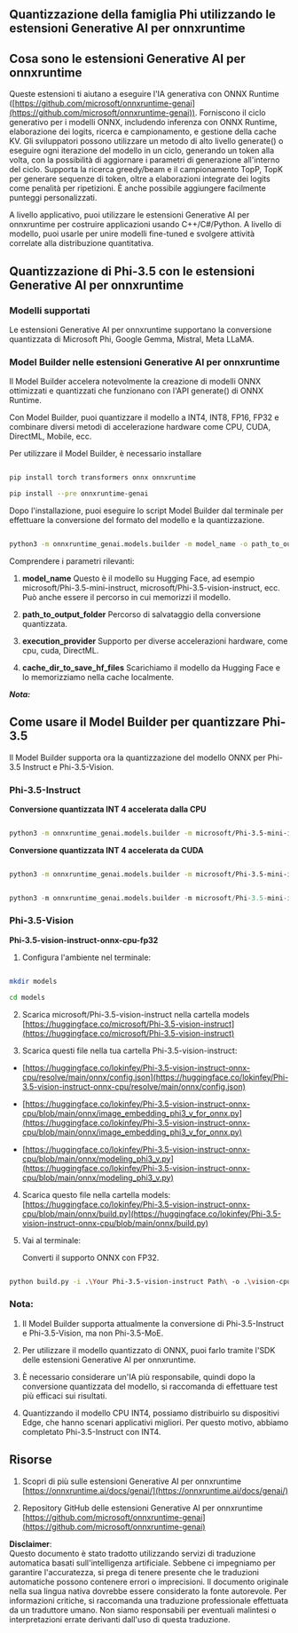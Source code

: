 ## **Quantizzazione della famiglia Phi utilizzando le estensioni Generative AI per onnxruntime**

## **Cosa sono le estensioni Generative AI per onnxruntime**

Queste estensioni ti aiutano a eseguire l'IA generativa con ONNX Runtime ([https://github.com/microsoft/onnxruntime-genai](https://github.com/microsoft/onnxruntime-genai)). Forniscono il ciclo generativo per i modelli ONNX, includendo inferenza con ONNX Runtime, elaborazione dei logits, ricerca e campionamento, e gestione della cache KV. Gli sviluppatori possono utilizzare un metodo di alto livello generate() o eseguire ogni iterazione del modello in un ciclo, generando un token alla volta, con la possibilità di aggiornare i parametri di generazione all'interno del ciclo. Supporta la ricerca greedy/beam e il campionamento TopP, TopK per generare sequenze di token, oltre a elaborazioni integrate dei logits come penalità per ripetizioni. È anche possibile aggiungere facilmente punteggi personalizzati.

A livello applicativo, puoi utilizzare le estensioni Generative AI per onnxruntime per costruire applicazioni usando C++/C#/Python. A livello di modello, puoi usarle per unire modelli fine-tuned e svolgere attività correlate alla distribuzione quantitativa.

## **Quantizzazione di Phi-3.5 con le estensioni Generative AI per onnxruntime**

### **Modelli supportati**

Le estensioni Generative AI per onnxruntime supportano la conversione quantizzata di Microsoft Phi, Google Gemma, Mistral, Meta LLaMA.

### **Model Builder nelle estensioni Generative AI per onnxruntime**

Il Model Builder accelera notevolmente la creazione di modelli ONNX ottimizzati e quantizzati che funzionano con l'API generate() di ONNX Runtime.

Con Model Builder, puoi quantizzare il modello a INT4, INT8, FP16, FP32 e combinare diversi metodi di accelerazione hardware come CPU, CUDA, DirectML, Mobile, ecc.

Per utilizzare il Model Builder, è necessario installare

```bash

pip install torch transformers onnx onnxruntime

pip install --pre onnxruntime-genai

```

Dopo l'installazione, puoi eseguire lo script Model Builder dal terminale per effettuare la conversione del formato del modello e la quantizzazione.

```bash

python3 -m onnxruntime_genai.models.builder -m model_name -o path_to_output_folder -p precision -e execution_provider -c cache_dir_to_save_hf_files

```

Comprendere i parametri rilevanti:

1. **model_name** Questo è il modello su Hugging Face, ad esempio microsoft/Phi-3.5-mini-instruct, microsoft/Phi-3.5-vision-instruct, ecc. Può anche essere il percorso in cui memorizzi il modello.

2. **path_to_output_folder** Percorso di salvataggio della conversione quantizzata.

3. **execution_provider** Supporto per diverse accelerazioni hardware, come cpu, cuda, DirectML.

4. **cache_dir_to_save_hf_files** Scarichiamo il modello da Hugging Face e lo memorizziamo nella cache localmente.

***Nota:***

## **Come usare il Model Builder per quantizzare Phi-3.5**

Il Model Builder supporta ora la quantizzazione del modello ONNX per Phi-3.5 Instruct e Phi-3.5-Vision.

### **Phi-3.5-Instruct**

**Conversione quantizzata INT 4 accelerata dalla CPU**

```bash

python3 -m onnxruntime_genai.models.builder -m microsoft/Phi-3.5-mini-instruct  -o ./onnx-cpu -p int4 -e cpu -c ./Phi-3.5-mini-instruct

```

**Conversione quantizzata INT 4 accelerata da CUDA**

```bash

python3 -m onnxruntime_genai.models.builder -m microsoft/Phi-3.5-mini-instruct  -o ./onnx-cpu -p int4 -e cuda -c ./Phi-3.5-mini-instruct

```

```python

python3 -m onnxruntime_genai.models.builder -m microsoft/Phi-3.5-mini-instruct  -o ./onnx-cpu -p int4 -e cuda -c ./Phi-3.5-mini-instruct

```

### **Phi-3.5-Vision**

**Phi-3.5-vision-instruct-onnx-cpu-fp32**

1. Configura l'ambiente nel terminale:

```bash

mkdir models

cd models 

```

2. Scarica microsoft/Phi-3.5-vision-instruct nella cartella models  
[https://huggingface.co/microsoft/Phi-3.5-vision-instruct](https://huggingface.co/microsoft/Phi-3.5-vision-instruct)

3. Scarica questi file nella tua cartella Phi-3.5-vision-instruct:

- [https://huggingface.co/lokinfey/Phi-3.5-vision-instruct-onnx-cpu/resolve/main/onnx/config.json](https://huggingface.co/lokinfey/Phi-3.5-vision-instruct-onnx-cpu/resolve/main/onnx/config.json)

- [https://huggingface.co/lokinfey/Phi-3.5-vision-instruct-onnx-cpu/blob/main/onnx/image_embedding_phi3_v_for_onnx.py](https://huggingface.co/lokinfey/Phi-3.5-vision-instruct-onnx-cpu/blob/main/onnx/image_embedding_phi3_v_for_onnx.py)

- [https://huggingface.co/lokinfey/Phi-3.5-vision-instruct-onnx-cpu/blob/main/onnx/modeling_phi3_v.py](https://huggingface.co/lokinfey/Phi-3.5-vision-instruct-onnx-cpu/blob/main/onnx/modeling_phi3_v.py)

4. Scarica questo file nella cartella models:  
[https://huggingface.co/lokinfey/Phi-3.5-vision-instruct-onnx-cpu/blob/main/onnx/build.py](https://huggingface.co/lokinfey/Phi-3.5-vision-instruct-onnx-cpu/blob/main/onnx/build.py)

5. Vai al terminale:  

   Converti il supporto ONNX con FP32.

```bash

python build.py -i .\Your Phi-3.5-vision-instruct Path\ -o .\vision-cpu-fp32 -p f32 -e cpu

```

### **Nota:**

1. Il Model Builder supporta attualmente la conversione di Phi-3.5-Instruct e Phi-3.5-Vision, ma non Phi-3.5-MoE.

2. Per utilizzare il modello quantizzato di ONNX, puoi farlo tramite l'SDK delle estensioni Generative AI per onnxruntime.

3. È necessario considerare un'IA più responsabile, quindi dopo la conversione quantizzata del modello, si raccomanda di effettuare test più efficaci sui risultati.

4. Quantizzando il modello CPU INT4, possiamo distribuirlo su dispositivi Edge, che hanno scenari applicativi migliori. Per questo motivo, abbiamo completato Phi-3.5-Instruct con INT4.

## **Risorse**

1. Scopri di più sulle estensioni Generative AI per onnxruntime [https://onnxruntime.ai/docs/genai/](https://onnxruntime.ai/docs/genai/)

2. Repository GitHub delle estensioni Generative AI per onnxruntime [https://github.com/microsoft/onnxruntime-genai](https://github.com/microsoft/onnxruntime-genai)

**Disclaimer**:  
Questo documento è stato tradotto utilizzando servizi di traduzione automatica basati sull'intelligenza artificiale. Sebbene ci impegniamo per garantire l'accuratezza, si prega di tenere presente che le traduzioni automatiche possono contenere errori o imprecisioni. Il documento originale nella sua lingua nativa dovrebbe essere considerato la fonte autorevole. Per informazioni critiche, si raccomanda una traduzione professionale effettuata da un traduttore umano. Non siamo responsabili per eventuali malintesi o interpretazioni errate derivanti dall'uso di questa traduzione.